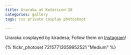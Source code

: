 ```yaml
---
title: Uraraka at Kotoricon'20
categories: gallery
tags: rss private cosplay photoshoot

---
```


Uraraka cosplayed by kiradesa; Follow them on [Instagram](https://www.instagram.com/kiradesa)!

{% flickr_photoset 72157713059952521 "Medium" %}